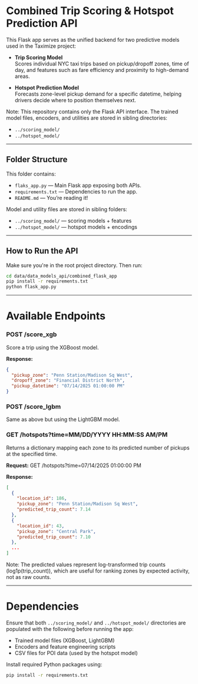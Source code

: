 # Combined Trip Scoring & Hotspot Prediction API

This Flask app serves as the unified backend for two predictive models used in the Taximize project:

- **Trip Scoring Model**  
  Scores individual NYC taxi trips based on pickup/dropoff zones, time of day, and features such as fare efficiency and proximity to high-demand areas.

- **Hotspot Prediction Model**  
  Forecasts zone-level pickup demand for a specific datetime, helping drivers decide where to position themselves next.

Note: This repository contains only the Flask API interface. The trained model files, encoders, and utilities are stored in sibling directories:

- `../scoring_model/`
- `../hotspot_model/`

---

##  Folder Structure

This folder contains:
- `flaks_app.py` — Main Flask app exposing both APIs.
- `requirements.txt` — Dependencies to run the app.
- `README.md` — You’re reading it!

Model and utility files are stored in sibling folders:
- `../scoring_model/` — scoring models + features
- `../hotspot_model/` — hotspot models + encodings

---

##  How to Run the API

Make sure you're in the root project directory. Then run:

```bash
cd data/data_models_api/combined_flask_app
pip install -r requirements.txt
python flask_app.py
```

---


# Available Endpoints

### POST /score_xgb
Score a trip using the XGBoost model.

**Response:**
```json
{
  "pickup_zone": "Penn Station/Madison Sq West",
  "dropoff_zone": "Financial District North",
  "pickup_datetime": "07/14/2025 01:00:00 PM"
}
```

### POST /score_lgbm
Same as above but using the LightGBM model.

### GET /hotspots?time=MM/DD/YYYY HH:MM:SS AM/PM
Returns a dictionary mapping each zone to its predicted number of pickups at the specified time.

**Request:**
GET /hotspots?time=07/14/2025 01:00:00 PM

**Response:**
```json
[
  {
    "location_id": 186,
    "pickup_zone": "Penn Station/Madison Sq West",
    "predicted_trip_count": 7.14
  },
  {
    "location_id": 43,
    "pickup_zone": "Central Park",
    "predicted_trip_count": 7.10
  },
  ...
]
```

Note: The predicted values represent log-transformed trip counts (log1p(trip_count)), which are useful for ranking zones by expected activity, not as raw counts.


---

# Dependencies

Ensure that both `../scoring_model/` and `../hotspot_model/` directories are populated with the following before running the app:

- Trained model files (XGBoost, LightGBM)
- Encoders and feature engineering scripts
- CSV files for POI data (used by the hotspot model)

Install required Python packages using:

```bash
pip install -r requirements.txt
